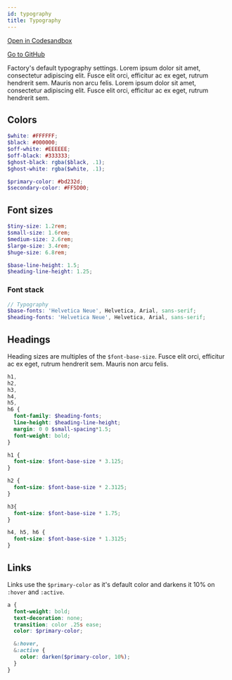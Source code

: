 ```yaml
---
id: typography
title: Typography
---
```


[Open in Codesandbox](https://codesandbox.io/s/github/DanielJohnsson87/raket-factory/tree/master/packages/typography)

[Go to GitHub](https://github.com/DanielJohnsson87/raket-factory/tree/master/packages/typography)

Factory's default typography settings. Lorem ipsum dolor sit amet, consectetur adipiscing elit. Fusce elit orci, efficitur ac ex eget, rutrum hendrerit sem. Mauris non arcu felis. Lorem ipsum dolor sit amet, consectetur adipiscing elit. Fusce elit orci, efficitur ac ex eget, rutrum hendrerit sem. 


## Colors
```scss
$white: #FFFFFF;
$black: #000000;
$off-white: #EEEEEE;
$off-black: #333333;
$ghost-black: rgba($black, .1);
$ghost-white: rgba($white, .1);

$primary-color: #bd232d;
$secondary-color: #FF5D00;
```

## Font sizes
```scss
$tiny-size: 1.2rem;
$small-size: 1.6rem;
$medium-size: 2.6rem;
$large-size: 3.4rem;
$huge-size: 6.8rem;

$base-line-height: 1.5;
$heading-line-height: 1.25;
```

### Font stack
```scss
// Typography
$base-fonts: 'Helvetica Neue', Helvetica, Arial, sans-serif;
$heading-fonts: 'Helvetica Neue', Helvetica, Arial, sans-serif;
```

## Headings

Heading sizes are multiples of the `$font-base-size`. Fusce elit orci, efficitur ac ex eget, rutrum hendrerit sem. Mauris non arcu felis. 

```scss
h1,
h2,
h3,
h4,
h5,
h6 {
  font-family: $heading-fonts;
  line-height: $heading-line-height;
  margin: 0 0 $small-spacing*1.5;
  font-weight: bold;
}

h1 {
  font-size: $font-base-size * 3.125;
}

h2 {
  font-size: $font-base-size * 2.3125;
}

h3{
  font-size: $font-base-size * 1.75;
}

h4, h5, h6 {
  font-size: $font-base-size * 1.3125;
}

```

## Links
Links use the `$primary-color` as it's default color and darkens it 10% on `:hover` and `:active`.

```scss
a {
  font-weight: bold;
  text-decoration: none;
  transition: color .25s ease;
  color: $primary-color;

  &:hover,
  &:active {
    color: darken($primary-color, 10%);
  }
}
```
